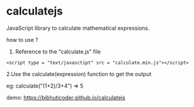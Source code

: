 # calculatejs
JavaScript library to calculate mathematical expressions.

how to use ?

1. Reference to the "calculate.js" file

`<script type = "text/javasctipt" src = "calculate.min.js"></script>`

2.Use the calculate(expression) function to get the output

eg: calculate("(1+2)/3+4") => 5


demo: https://bibhuticoder.github.io/calculatejs
